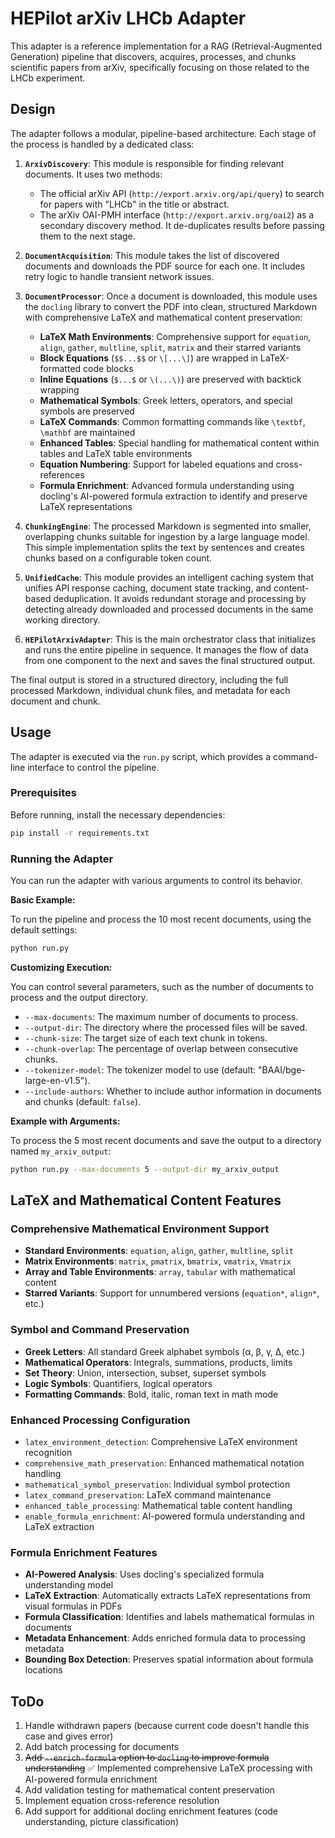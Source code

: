 # HEPilot arXiv LHCb Adapter

This adapter is a reference implementation for a RAG (Retrieval-Augmented Generation) pipeline that discovers, acquires, processes, and chunks scientific papers from arXiv, specifically focusing on those related to the LHCb experiment.

## Design

The adapter follows a modular, pipeline-based architecture. Each stage of the process is handled by a dedicated class:

1.  **`ArxivDiscovery`**: This module is responsible for finding relevant documents. It uses two methods:
    *   The official arXiv API (`http://export.arxiv.org/api/query`) to search for papers with "LHCb" in the title or abstract.
    *   The arXiv OAI-PMH interface (`http://export.arxiv.org/oai2`) as a secondary discovery method.
    It de-duplicates results before passing them to the next stage.

2.  **`DocumentAcquisition`**: This module takes the list of discovered documents and downloads the PDF source for each one. It includes retry logic to handle transient network issues.

3.  **`DocumentProcessor`**: Once a document is downloaded, this module uses the `docling` library to convert the PDF into clean, structured Markdown with comprehensive LaTeX and mathematical content preservation:
    *   **LaTeX Math Environments**: Comprehensive support for `equation`, `align`, `gather`, `multline`, `split`, `matrix` and their starred variants
    *   **Block Equations** (`$$...$$` or `\[...\]`) are wrapped in LaTeX-formatted code blocks
    *   **Inline Equations** (`$...$` or `\(...\)`) are preserved with backtick wrapping
    *   **Mathematical Symbols**: Greek letters, operators, and special symbols are preserved
    *   **LaTeX Commands**: Common formatting commands like `\textbf`, `\mathbf` are maintained
    *   **Enhanced Tables**: Special handling for mathematical content within tables and LaTeX table environments
    *   **Equation Numbering**: Support for labeled equations and cross-references
    *   **Formula Enrichment**: Advanced formula understanding using docling's AI-powered formula extraction to identify and preserve LaTeX representations

4.  **`ChunkingEngine`**: The processed Markdown is segmented into smaller, overlapping chunks suitable for ingestion by a large language model. This simple implementation splits the text by sentences and creates chunks based on a configurable token count.

5.  **`UnifiedCache`**: This module provides an intelligent caching system that unifies API response caching, document state tracking, and content-based deduplication. It avoids redundant storage and processing by detecting already downloaded and processed documents in the same working directory.

6.  **`HEPilotArxivAdapter`**: This is the main orchestrator class that initializes and runs the entire pipeline in sequence. It manages the flow of data from one component to the next and saves the final structured output.

The final output is stored in a structured directory, including the full processed Markdown, individual chunk files, and metadata for each document and chunk.

## Usage

The adapter is executed via the `run.py` script, which provides a command-line interface to control the pipeline.

### Prerequisites

Before running, install the necessary dependencies:

```bash
pip install -r requirements.txt
```

### Running the Adapter

You can run the adapter with various arguments to control its behavior.

**Basic Example:**

To run the pipeline and process the 10 most recent documents, using the default settings:

```bash
python run.py
```

**Customizing Execution:**

You can control several parameters, such as the number of documents to process and the output directory.

*   `--max-documents`: The maximum number of documents to process.
*   `--output-dir`: The directory where the processed files will be saved.
*   `--chunk-size`: The target size of each text chunk in tokens.
*   `--chunk-overlap`: The percentage of overlap between consecutive chunks.
*   `--tokenizer-model`: The tokenizer model to use (default: "BAAI/bge-large-en-v1.5").
*   `--include-authors`: Whether to include author information in documents and chunks (default: `false`).

**Example with Arguments:**

To process the 5 most recent documents and save the output to a directory named `my_arxiv_output`:

```bash
python run.py --max-documents 5 --output-dir my_arxiv_output
```

## LaTeX and Mathematical Content Features

### Comprehensive Mathematical Environment Support
- **Standard Environments**: `equation`, `align`, `gather`, `multline`, `split`
- **Matrix Environments**: `matrix`, `pmatrix`, `bmatrix`, `vmatrix`, `Vmatrix`
- **Array and Table Environments**: `array`, `tabular` with mathematical content
- **Starred Variants**: Support for unnumbered versions (`equation*`, `align*`, etc.)

### Symbol and Command Preservation
- **Greek Letters**: All standard Greek alphabet symbols (α, β, γ, Δ, etc.)
- **Mathematical Operators**: Integrals, summations, products, limits
- **Set Theory**: Union, intersection, subset, superset symbols
- **Logic Symbols**: Quantifiers, logical operators
- **Formatting Commands**: Bold, italic, roman text in math mode

### Enhanced Processing Configuration
- `latex_environment_detection`: Comprehensive LaTeX environment recognition
- `comprehensive_math_preservation`: Enhanced mathematical notation handling
- `mathematical_symbol_preservation`: Individual symbol protection
- `latex_command_preservation`: LaTeX command maintenance
- `enhanced_table_processing`: Mathematical table content handling
- `enable_formula_enrichment`: AI-powered formula understanding and LaTeX extraction

### Formula Enrichment Features
- **AI-Powered Analysis**: Uses docling's specialized formula understanding model
- **LaTeX Extraction**: Automatically extracts LaTeX representations from visual formulas in PDFs
- **Formula Classification**: Identifies and labels mathematical formulas in documents
- **Metadata Enhancement**: Adds enriched formula data to processing metadata
- **Bounding Box Detection**: Preserves spatial information about formula locations

## ToDo 

1. Handle withdrawn papers (because current code doesn't handle this case and gives error)
2. Add batch processing for documents
3. ~~Add `--enrich-formula` option to `docling` to improve formula understanding~~ ✅ Implemented comprehensive LaTeX processing with AI-powered formula enrichment
4. Add validation testing for mathematical content preservation
5. Implement equation cross-reference resolution
6. Add support for additional docling enrichment features (code understanding, picture classification)